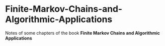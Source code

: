 # Finite-Markov-Chains-and-Algorithmic-Applications
Notes of some chapters of the book **Finite Markov Chains and Algorithmic Applications**
